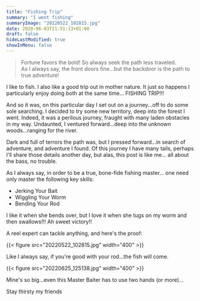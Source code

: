 ```yaml
---
title: "Fishing Trip"
summary: "I went fishing"
summaryImage: "20220522_102815.jpg"
date: 2020-06-03T21:51:13+01:00
draft: false
hideLastModified: true
showInMenu: false
---
```


> Fortune favors the bold!  So always seek the path less traveled.  
As I always say, the front doors fine...but the backdoor is the path to true adventure!

I like to fish.  I also like a good trip out in mother nature.  It just so happens I particularly enjoy doing both at the same time... FISHING TRIP!!!

And so it was, on this particular day I set out on a journey...off to do some sole searching.  I decided to try some new territory, deep into the forest I went.  Indeed, it was a perilous journey, fraught with many laden obstacles in my way.
Undaunted, I ventured forward...deep into the unknown woods...ranging for the river.

Dark and full of terrors the path was, but I pressed forward...in search of adventure, and adventure I found.
Of this journey I have many tails, perhaps I'll share those details another day, but alas, this post is like me... all about the bass, no trouble.

As I always say, in order to be a true, bone-fide fishing master... one need only master the following key skills:
- Jerking Your Bait
- Wiggling Your Worm
- Bending Your Rod

I like it when she bends over, but I love it when she tugs on my worm and then swallows!!!
Ah sweet victory!!

A reel expert can tackle anything, and here's the proof:

 {{< figure src="20220522_102815.jpg" width="400" >}}


Like I always say, if you're good with your rod...the fish will come.

 {{< figure src="20220625_125138.jpg" width="400" >}}


Mine's so big...even this Master Baiter has to use two hands (or more)...

Stay thirsty my friends

